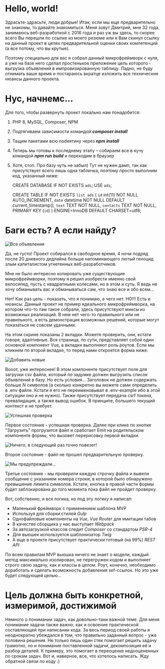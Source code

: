 # Hello, world!
Здрасьте-здрасьте, люди добрые! Итак, если мы еще предварительно не знакомы, то давайте знакомиться. Меня зовут Дмитрий, мне 32 года, занимаюсь веб-разработкой с 2016 года и раз уж вы здесь, то скорее всего Вы перешли по ссылке из моего резюме или я Вам скинул ссылку на данный проект в целях предварительной оценки своих компетенций (а все потому, что вы крутые).

Поэтому специально для вас я собрал данный микрофреймворк с нуля, а уже на базе него сделал простенькое приложение цель которого - выгрузка объявлений в импровизированную таблицу. Ладно, не буду отнимать ваше время и постараюсь вкратце изложить все технические нюансы данного проекта. 

# Нус, начнемс...
Для того, чтобы развернуть проект локально нам понадобится:
1.	PHP 8, MySQL, Composer, NPM
2.	Подтягиваем зависимости командой ***composer install***
3.	Тащим пакетами всю nodeятину через ***npm install***
4.	Теперь мы готовы к последнему этапу – собираем все в кучу командой ***npm run build*** и переходим в браузер
5.	Хотя, стоп. Про базу чуть не забыл) Тут не нужен дамп, так как присутствует всего лишь одна табличка, поэтому просто выполним код, указанный ниже:

	CREATE DATABASE IF NOT EXISTS `ads`;
	USE `ads`;
	
	CREATE TABLE IF NOT EXISTS `list_ads` (
	  `id` int(11) NOT NULL AUTO_INCREMENT,
	  `date` datetime NOT NULL DEFAULT current_timestamp(),
	  `text` TEXT NOT NULL,
	  `contacts` TEXT NOT NULL,
	  PRIMARY KEY (`id`)
	) ENGINE=InnoDB DEFAULT CHARSET=utf8;

# Баги есть? А если найду?
![Все объявления](https://skr.sh/i/031021/cEQf3ja8.jpg?download=1&name=%D0%A1%D0%BA%D1%80%D0%B8%D0%BD%D1%88%D0%BE%D1%82%2003-10-2021%2022:13:03.jpg)

Да, не густо! Проект собирался в свободное время, 4 ночи подряд после 20 дневного дедлайна больше напоминающего лютый геноцид злым капиталистом угнетенных веб-разработчиков.

Мне не было интересно копировать уже существующие микрофреймворки, поэтому я решил изобрести именно свой велосипед, пусть с квадратными колесами, но в этом и суть. Я ведь не хочу обманывать вас и обманываться сам, что знаю все и обо всем...

Нет! Как раз цель - показать, что я понимаю, а чего нет. НО!!! Есть и нюансы. Данный проект не пример идеального микрофреймворка, на котором что-то там такое собрали, здесь присутствуют миксы из возможных реализаций. В нем нет чего-то правильного или не правильного, а есть демонстрация возможных решений, которые могут показаться не совсем удачными.

На этом скрине показаны 2 вкладки. Можете проверить, они, кстати говоря, адаптивные. Вся страница, по сути, представляет собой один основной компонент Vue, а вкладки выполняют роль роутов. Если мы кликнем по второй вкладке, то перед нами откроется форма ниже:

![Добавить новые](https://skr.sh/i/031021/tmwnEIJc.jpg?download=1&name=%D0%A1%D0%BA%D1%80%D0%B8%D0%BD%D1%88%D0%BE%D1%82%2003-10-2021%2022:13:16.jpg)

Вооот, уже интереснее! В этом компоненте присутствует поле для загрузки csv файла, который по задумке должен выгрузить список объявлений в базу. Но есть условия... Заголовок не должен содержать больше N символов (а сколько конкретно вы можете сами определить в .env файле. Кстати я его не переименовывал в .env-example ибо в этой ситуации оно и не нужно). Также присутствует передача csrf токена, превалидация, а также вывод ошибок. В принципе, большего текущий контекст и не требует.

![Успешная проверка](https://skr.sh/i/031021/orFDAZM3.jpg?download=1&name=%D0%A1%D0%BA%D1%80%D0%B8%D0%BD%D1%88%D0%BE%D1%82%2003-10-2021%2022:45:18.jpg)

Первое состояние - успешная проверка. Далее при клике по кнопке "Загрузить" прогрузится файл и сработает Emit на родительском компоненте формы, что вызовет перерисовку первой вкладки.

![Ничего, в следующий раз точно повезет!](https://skr.sh/i/031021/4ySuez0a.jpg?download=1&name=%D0%A1%D0%BA%D1%80%D0%B8%D0%BD%D1%88%D0%BE%D1%82%2003-10-2021%2022:46:15.jpg)

Второе состояние - файл не прошел предварительную проверку.

![Мы предупреждали...](https://skr.sh/i/031021/xtVD2psV.jpg?download=1&name=%D0%A1%D0%BA%D1%80%D0%B8%D0%BD%D1%88%D0%BE%D1%82%2003-10-2021%2022:47:14.jpg)

Третье состояние - мы проверили каждую строчку файла и вывели сообщение с указанием номера строки, в которой было обнаружено превышение лимита символов. Кстати, кнопка в правой части формы будет заблокирована до того момента пока файл не пройдет проверку.

Вот, собственно, и вся логика, но под эту логику я написал:

- Маленький фреймворк с применением шаблона MVP
- Используя для сборки стилей *Gulp*
- Однофайловые компоненты на *Vue*, *Vue Router* для имитации табов
- В качестве сборщика у нас выступает *Webpack*
- За автозагрузкой классов следит *Composer* со стандартом *PSR-4*
- Для вьюшек используется шаблонизатор *Twig*
- А еще в проекте присутствует практически готовый (на 99%) *REST API*

По всем правилам MVP вьюшка ничего не знает о модели, каждый метод максимально изолирован, не перегружен кодом и выполняет строго свою задачу, как и классы в целом. Роут, конечно, необходимо доработать и сделать возможность добавления sef-ссылок. Но это уже будет следующей целью...

# Цель должна быть конкретной, измеримой, достижимой
Немного о понимании задач, как довольно-таки важной теме. Для меня понимание задачи также важно, как и освоение практической составляющей при написании кода. За весь период своей работы я неоднократно убеждался в том, что правильно заданный вопрос - уже половина решения. Не только лишь один стек помогает решить задачу грамотно, но и понимание поставленной задачи, декомпозиция её и разбор деталей. К примеру, это помогает в переоценке недооцененных по срокам задач. Вот и, наверное, все, что хотелось написать. Жду обратной связи по коду :)
